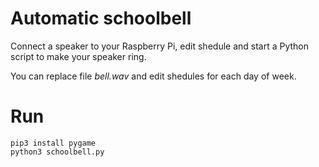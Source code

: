 # Automatic schoolbell
Connect a speaker to your Raspberry Pi, edit shedule and start a Python script to make your speaker ring.

You can replace file *bell.wav* and edit shedules for each day of week.
# Run
```
pip3 install pygame
python3 schoolbell.py
```
